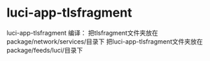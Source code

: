 # luci-app-tlsfragment
luci-app-tlsfragment
编译：
把tlsfragment文件夹放在package/network/services/目录下
把luci-app-tlsfragment文件夹放在package/feeds/luci/目录下
